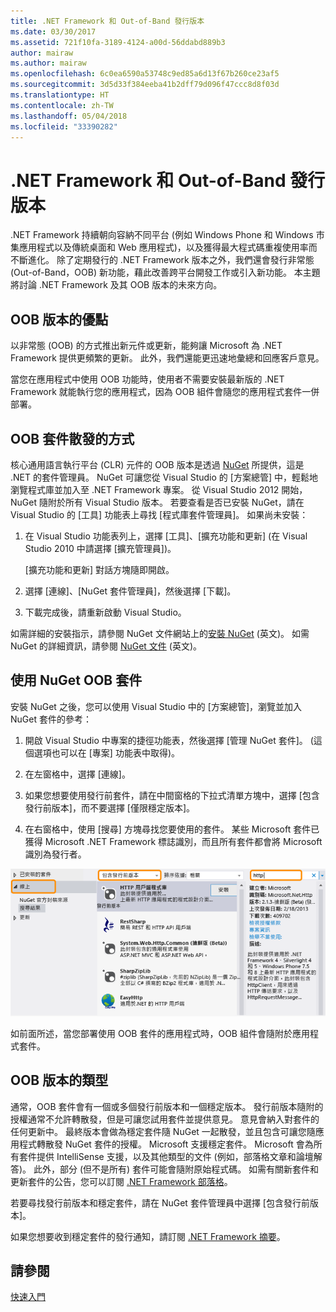 ```yaml
---
title: .NET Framework 和 Out-of-Band 發行版本
ms.date: 03/30/2017
ms.assetid: 721f10fa-3189-4124-a00d-56ddabd889b3
author: mairaw
ms.author: mairaw
ms.openlocfilehash: 6c0ea6590a53748c9ed85a6d13f67b260ce23af5
ms.sourcegitcommit: 3d5d33f384eeba41b2dff79d096f47ccc8d8f03d
ms.translationtype: HT
ms.contentlocale: zh-TW
ms.lasthandoff: 05/04/2018
ms.locfileid: "33390282"
---
```

# <a name="the-net-framework-and-out-of-band-releases"></a>.NET Framework 和 Out-of-Band 發行版本
.NET Framework 持續朝向容納不同平台 (例如 Windows Phone 和 Windows 市集應用程式以及傳統桌面和 Web 應用程式)，以及獲得最大程式碼重複使用率而不斷進化。 除了定期發行的 .NET Framework 版本之外，我們還會發行非常態 (Out-of-Band，OOB) 新功能，藉此改善跨平台開發工作或引入新功能。 本主題將討論 .NET Framework 及其 OOB 版本的未來方向。  
  
## <a name="advantages-of-oob-releases"></a>OOB 版本的優點  
 以非常態 (OOB) 的方式推出新元件或更新，能夠讓 Microsoft 為 .NET Framework 提供更頻繁的更新。 此外，我們還能更迅速地彙總和回應客戶意見。  
  
 當您在應用程式中使用 OOB 功能時，使用者不需要安裝最新版的 .NET Framework 就能執行您的應用程式，因為 OOB 組件會隨您的應用程式套件一併部署。  
  
## <a name="how-oob-packages-are-distributed"></a>OOB 套件散發的方式  
核心通用語言執行平台 (CLR) 元件的 OOB 版本是透過 [NuGet](https://www.nuget.org/) 所提供，這是 .NET 的套件管理員。 NuGet 可讓您從 Visual Studio 的 [方案總管] 中，輕鬆地瀏覽程式庫並加入至 .NET Framework 專案。 從 Visual Studio 2012 開始，NuGet 隨附於所有 Visual Studio 版本。 若要查看是否已安裝 NuGet，請在 Visual Studio 的 [工具] 功能表上尋找 [程式庫套件管理員]。 如果尚未安裝：  
  
1.  在 Visual Studio 功能表列上，選擇 [工具]、[擴充功能和更新] (在 Visual Studio 2010 中請選擇 [擴充管理員])。  
  
     [擴充功能和更新] 對話方塊隨即開啟。  
  
2.  選擇 [連線]、[NuGet 套件管理員]，然後選擇 [下載]。  
  
3.  下載完成後，請重新啟動 Visual Studio。  
  
 如需詳細的安裝指示，請參閱 NuGet 文件網站上的[安裝 NuGet](http://docs.nuget.org/docs/start-here/installing-nuget) (英文)。 如需 NuGet 的詳細資訊，請參閱 [NuGet 文件](http://docs.nuget.org/) (英文)。  
  
## <a name="using-a-nuget-oob-package"></a>使用 NuGet OOB 套件  
 安裝 NuGet 之後，您可以使用 Visual Studio 中的 [方案總管]，瀏覽並加入 NuGet 套件的參考：  
  
1.  開啟 Visual Studio 中專案的捷徑功能表，然後選擇 [管理 NuGet 套件]。 (這個選項也可以在 [專案] 功能表中取得)。  
  
2.  在左窗格中，選擇 [連線]。  
  
3.  如果您想要使用發行前套件，請在中間窗格的下拉式清單方塊中，選擇 [包含發行前版本]，而不要選擇 [僅限穩定版本]。  
  
4.  在右窗格中，使用 [搜尋] 方塊尋找您要使用的套件。 某些 Microsoft 套件已獲得 Microsoft .NET Framework 標誌識別，而且所有套件都會將 Microsoft 識別為發行者。  
  
 ![NuGet 封裝管理員](../../../docs/framework/get-started/media/clrnugetdialog.png "clrNugetDialog")  
  
 如前面所述，當您部署使用 OOB 套件的應用程式時，OOB 組件會隨附於應用程式套件。  
  
## <a name="types-of-oob-releases"></a>OOB 版本的類型  
 通常，OOB 套件會有一個或多個發行前版本和一個穩定版本。 發行前版本隨附的授權通常不允許轉散發，但是可讓您試用套件並提供意見。 意見會納入對套件的任何更新中。 最終版本會做為穩定套件隨 NuGet 一起散發，並且包含可讓您隨應用程式轉散發 NuGet 套件的授權。 Microsoft 支援穩定套件。 Microsoft 會為所有套件提供 IntelliSense 支援，以及其他類型的文件 (例如，部落格文章和論壇解答)。 此外，部分 (但不是所有) 套件可能會隨附原始程式碼。 如需有關新套件和更新套件的公告，您可以訂閱 [.NET Framework 部落格](http://blogs.msdn.com/b/dotnet/)。  
  
 若要尋找發行前版本和穩定套件，請在 NuGet 套件管理員中選擇 [包含發行前版本]。  
  
 如果您想要收到穩定套件的發行通知，請訂閱 [.NET Framework 摘要](https://nuget.org/api/v2/curated-feeds/dotnetframework/Packages/)。  
  
## <a name="see-also"></a>請參閱  
 [快速入門](../../../docs/framework/get-started/index.md)
